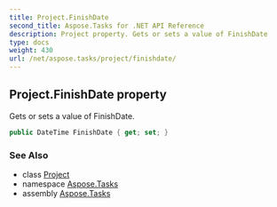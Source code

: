 ```yaml
---
title: Project.FinishDate
second_title: Aspose.Tasks for .NET API Reference
description: Project property. Gets or sets a value of FinishDate
type: docs
weight: 430
url: /net/aspose.tasks/project/finishdate/
---
```

## Project.FinishDate property

Gets or sets a value of FinishDate.

```csharp
public DateTime FinishDate { get; set; }
```

### See Also

* class [Project](../)
* namespace [Aspose.Tasks](../../project/)
* assembly [Aspose.Tasks](../../../)


